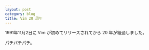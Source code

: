 ```yaml
---
layout: post
category: blog
title: Vim 20 周年
---
```


1991年11月2日に Vim が初めてリリースされてから 20 年が経過しました。

パチパチパチ。
